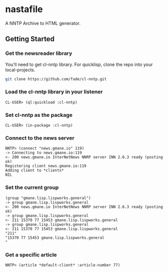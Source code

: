 # nastafile

A NNTP Archive to HTML generator. 

## Getting Started

### Get the newsreader library
You'll need to get cl-nntp library. For quicklisp, clone the repo into your local-projects.

``` sh
git clone https://github.com/fade/cl-nntp.git
```

### Load the cl-nntp library in your listener
``` common-lisp
CL-USER> (ql:quickload :cl-nntp)
```

### Set cl-nntp as the package
``` common-lisp
CL-USER> (in-package :cl-nntp)
```
### Connect to the news server
``` common-lisp
NNTP> (connect "news.gmane.io" 119)
-> Connecting to news.gmane.io:119
<- 200 news.gmane.io InterNetNews NNRP server INN 2.6.3 ready (posting ok)
Registering client news.gmane.io:119 
Adding client to *clients*
NIL
```

### Set the current group
``` common-lisp
(group "gmane.lisp.lispworks.general")
-> group gmane.lisp.lispworks.general
<- 200 news.gmane.io InterNetNews NNRP server INN 2.6.3 ready (posting ok)
-> group gmane.lisp.lispworks.general
<- 211 15370 77 15453 gmane.lisp.lispworks.general
-> group gmane.lisp.lispworks.general
<- 211 15370 77 15453 gmane.lisp.lispworks.general
"211"
"15370 77 15453 gmane.lisp.lispworks.general
"
```


### Get a specific article
``` common-lisp
NNTP> (article *default-client* :article-number 77)

```
